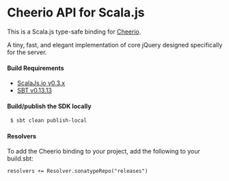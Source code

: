 Cheerio API for Scala.js
================================
This is a Scala.js type-safe binding for [Cheerio](https://www.npmjs.com/package/cheerio).

A tiny, fast, and elegant implementation of core jQuery designed specifically for the server.

<a name="build_requirements"></a>
#### Build Requirements

* [ScalaJs.io v0.3.x](https://github.com/ldaniels528/scalajs.io)
* [SBT v0.13.13](http://www.scala-sbt.org/download.html)

<a name="building_sdk"></a>
#### Build/publish the SDK locally

```bash
 $ sbt clean publish-local
```

<a name="resolvers"></a>
#### Resolvers

To add the Cheerio binding to your project, add the following to your build.sbt:  

```   
resolvers += Resolver.sonatypeRepo("releases") 
```